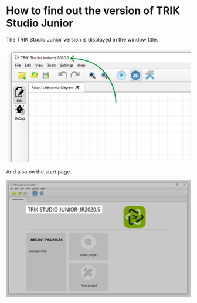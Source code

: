 # How to find out the version of TRIK Studio Junior

The TRIK Studio Junior version is displayed in the window title.

![](<../../.gitbook/assets/version (3).png>)

And also on the start page.

![](../../.gitbook/assets/version-main-window.png)
